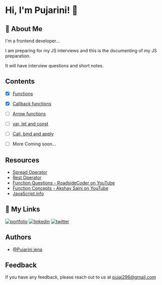 # Hi, I'm Pujarini! 👋

## 🚀 About Me
I'm a frontend developer...

I am preparing for my JS interviews and this is the documenting of my JS preparation.

It will have interview questions and short notes.


## Contents

 - [x]  [Functions](https://github.com/Pujarini/JS-prep-101/blob/develop/functions.md)
 - [x] [Callback functions]()
- [ ] [Arrow functions]()
- [ ] [var, let and const]()
- [ ] [Call, bind and apply]()
- [ ] More Coming soon...
 
 
## Resources

- [Spread Operator](https://developer.mozilla.org/en-US/docs/Web/JavaScript/Reference/Operators/Spread_syntax)
- [Rest Operator](https://developer.mozilla.org/en-US/docs/Web/JavaScript/Reference/Functions/rest_parameters)
- [Function Questions - RoadsideCoder on YouTube](https://www.youtube.com/watch?v=btwFJT_xzdg)
- [Function Concepts - Akshay Saini on YouTube ](https://www.youtube.com/watch?v=SHINoHxvTso)
- [JavaScript.info](https://javascript.info/function-basics)



## 🔗 My Links
[![portfolio](https://img.shields.io/badge/my_portfolio-000?style=for-the-badge&logo=ko-fi&logoColor=white)](https://pujarini-portfolio-v2.netlify.app/)
[![linkedin](https://img.shields.io/badge/linkedin-0A66C2?style=for-the-badge&logo=linkedin&logoColor=white)](https://www.linkedin.com/in/pujarini-jena/)
[![twitter](https://img.shields.io/badge/twitter-1DA1F2?style=for-the-badge&logo=twitter&logoColor=white)](https://twitter.com/pujarini_codeit)

## Authors

- [@Pujarini jena](https://twitter.com/pujarini_codeit)


## Feedback

If you have any feedback, please reach out to us at pujaj296@gmail.com



